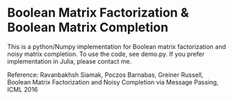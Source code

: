 # Boolean Matrix Factorization & Boolean Matrix Completion

This is a python/Numpy implementation for Boolean matrix factorization and noisy matrix completion.  To use the code, see demo.py.
If you prefer implementation in Julia, please contact me.

Reference: Ravanbakhsh Siamak, Poczos Barnabas, Greiner Russell, Boolean Matrix Factorization and Noisy Completion via Message Passing, ICML 2016
